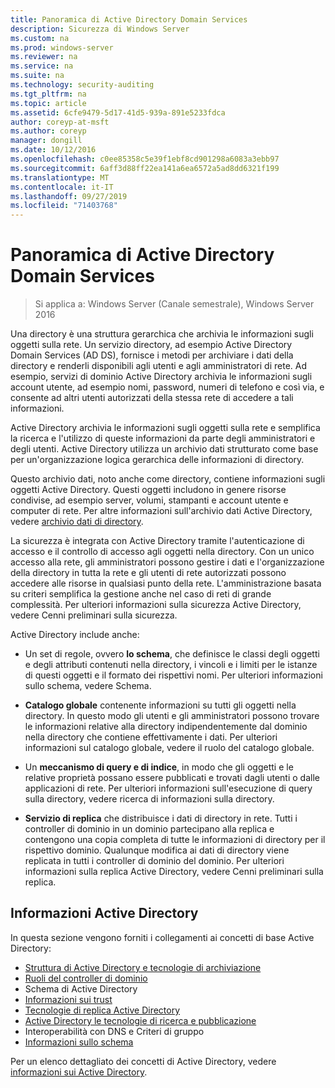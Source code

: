 ```yaml
---
title: Panoramica di Active Directory Domain Services
description: Sicurezza di Windows Server
ms.custom: na
ms.prod: windows-server
ms.reviewer: na
ms.service: na
ms.suite: na
ms.technology: security-auditing
ms.tgt_pltfrm: na
ms.topic: article
ms.assetid: 6cfe9479-5d17-41d5-939a-891e5233fdca
author: coreyp-at-msft
ms.author: coreyp
manager: dongill
ms.date: 10/12/2016
ms.openlocfilehash: c0ee85358c5e39f1ebf8cd901298a6083a3ebb97
ms.sourcegitcommit: 6aff3d88ff22ea141a6ea6572a5ad8dd6321f199
ms.translationtype: MT
ms.contentlocale: it-IT
ms.lasthandoff: 09/27/2019
ms.locfileid: "71403768"
---
```

# <a name="active-directory-domain-services-overview"></a>Panoramica di Active Directory Domain Services

>Si applica a: Windows Server (Canale semestrale), Windows Server 2016
  
Una directory è una struttura gerarchica che archivia le informazioni sugli oggetti sulla rete. Un servizio directory, ad esempio Active Directory Domain Services (AD DS), fornisce i metodi per archiviare i dati della directory e renderli disponibili agli utenti e agli amministratori di rete. Ad esempio, servizi di dominio Active Directory archivia le informazioni sugli account utente, ad esempio nomi, password, numeri di telefono e così via, e consente ad altri utenti autorizzati della stessa rete di accedere a tali informazioni.  
  
Active Directory archivia le informazioni sugli oggetti sulla rete e semplifica la ricerca e l'utilizzo di queste informazioni da parte degli amministratori e degli utenti. Active Directory utilizza un archivio dati strutturato come base per un'organizzazione logica gerarchica delle informazioni di directory.  
  
Questo archivio dati, noto anche come directory, contiene informazioni sugli oggetti Active Directory. Questi oggetti includono in genere risorse condivise, ad esempio server, volumi, stampanti e account utente e computer di rete. Per altre informazioni sull'archivio dati Active Directory, vedere [archivio dati di directory](https://technet.microsoft.com/library/cc736627(v=ws.10).aspx).  
  
La sicurezza è integrata con Active Directory tramite l'autenticazione di accesso e il controllo di accesso agli oggetti nella directory. Con un unico accesso alla rete, gli amministratori possono gestire i dati e l'organizzazione della directory in tutta la rete e gli utenti di rete autorizzati possono accedere alle risorse in qualsiasi punto della rete. L'amministrazione basata su criteri semplifica la gestione anche nel caso di reti di grande complessità. Per ulteriori informazioni sulla sicurezza Active Directory, vedere Cenni preliminari sulla sicurezza.  
  
Active Directory include anche:  
* Un set di regole, ovvero **lo schema**, che definisce le classi degli oggetti e degli attributi contenuti nella directory, i vincoli e i limiti per le istanze di questi oggetti e il formato dei rispettivi nomi. Per ulteriori informazioni sullo schema, vedere Schema.  
  
  
* **Catalogo globale** contenente informazioni su tutti gli oggetti nella directory. In questo modo gli utenti e gli amministratori possono trovare le informazioni relative alla directory indipendentemente dal dominio nella directory che contiene effettivamente i dati. Per ulteriori informazioni sul catalogo globale, vedere il ruolo del catalogo globale.  
  
  
* Un **meccanismo di query e di indice**, in modo che gli oggetti e le relative proprietà possano essere pubblicati e trovati dagli utenti o dalle applicazioni di rete. Per ulteriori informazioni sull'esecuzione di query sulla directory, vedere ricerca di informazioni sulla directory.  
  
  
* **Servizio di replica** che distribuisce i dati di directory in rete. Tutti i controller di dominio in un dominio partecipano alla replica e contengono una copia completa di tutte le informazioni di directory per il rispettivo dominio. Qualunque modifica ai dati di directory viene replicata in tutti i controller di dominio del dominio. Per ulteriori informazioni sulla replica Active Directory, vedere Cenni preliminari sulla replica.  
  
## <a name="understanding-active-directory"></a>Informazioni Active Directory  
 In questa sezione vengono forniti i collegamenti ai concetti di base Active Directory:  
   
* [Struttura di Active Directory e tecnologie di archiviazione](https://technet.microsoft.com/library/cc759186(v=ws.10).aspx)  
* [Ruoli del controller di dominio](https://technet.microsoft.com/library/cc786438(v=ws.10).aspx)   
* Schema di Active Directory   
* [Informazioni sui trust](https://technet.microsoft.com/library/cc771294(v=ws.10).aspx)   
* [Tecnologie di replica Active Directory](https://technet.microsoft.com/library/cc786438(v=ws.10).aspx)   
* [Active Directory le tecnologie di ricerca e pubblicazione](https://technet.microsoft.com/library/cc775686(v=ws.10).aspx)   
* Interoperabilità con DNS e Criteri di gruppo   
* [Informazioni sullo schema](https://technet.microsoft.com/library/cc759402(v=ws.10).aspx)   
  
Per un elenco dettagliato dei concetti di Active Directory, vedere [informazioni sui Active Directory](https://technet.microsoft.com/library/cc781408(v=ws.10).aspx).   

